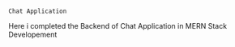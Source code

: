                                                                                          Chat Application 

Here i completed the Backend of Chat Application
in MERN Stack Developement
